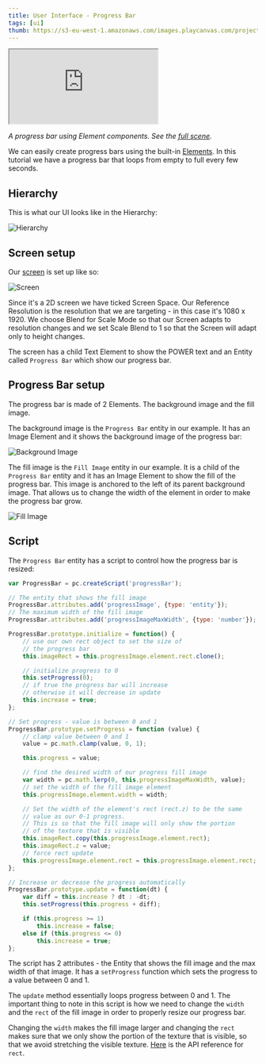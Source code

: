 ```yaml
---
title: User Interface - Progress Bar
tags: [ui]
thumb: https://s3-eu-west-1.amazonaws.com/images.playcanvas.com/projects/12/501979/49D69A-image-75.jpg
---
```


<div className="iframe-container">
    <iframe src="https://playcanv.as/p/FlebHmLs/" title="User Interface - Progress Bar" allow="camera; microphone; xr-spatial-tracking; fullscreen" allowfullscreen></iframe>
</div>

*A progress bar using Element components. See the [full scene][1].*

We can easily create progress bars using the built-in [Elements][2]. In this tutorial we have a progress bar that loops from empty to full every few seconds.

## Hierarchy

This is what our UI looks like in the Hierarchy:

![Hierarchy](/img/tutorials/ui/progressbar/hierarchy.png)

## Screen setup

Our [screen][3] is set up like so:

![Screen](/img/tutorials/ui/progressbar/screen.png)

Since it's a 2D screen we have ticked Screen Space. Our Reference Resolution is the resolution that we are targeting - in this case it's 1080 x 1920. We choose Blend for Scale Mode so that our Screen adapts to resolution changes and we set Scale Blend to 1 so that the Screen will adapt only to height changes.

The screen has a child Text Element to show the POWER text and an Entity called `Progress Bar` which show our progress bar.

## Progress Bar setup

The progress bar is made of 2 Elements. The background image and the fill image.

The background image is the `Progress Bar` entity in our example. It has an Image Element and it shows the background image of the progress bar:

![Background Image](/img/tutorials/ui/progressbar/progress-bar-bg.png)

The fill image is the `Fill Image` entity in our example. It is a child of the `Progress Bar` entity and it has an Image Element to show the fill of the progress bar. This image is anchored to the left of its parent background image. That allows us to change the width of the element in order to make the progress bar grow.

![Fill Image](/img/tutorials/ui/progressbar/progress-bar-fill.png)

## Script

The `Progress Bar` entity has a script to control how the progress bar is resized:

```javascript
var ProgressBar = pc.createScript('progressBar');

// The entity that shows the fill image
ProgressBar.attributes.add('progressImage', {type: 'entity'});
// The maximum width of the fill image
ProgressBar.attributes.add('progressImageMaxWidth', {type: 'number'});

ProgressBar.prototype.initialize = function() {
    // use our own rect object to set the size of
    // the progress bar
    this.imageRect = this.progressImage.element.rect.clone();

    // initialize progress to 0
    this.setProgress(0);
    // if true the progress bar will increase
    // otherwise it will decrease in update
    this.increase = true;
};

// Set progress - value is between 0 and 1
ProgressBar.prototype.setProgress = function (value) {
    // clamp value between 0 and 1
    value = pc.math.clamp(value, 0, 1);

    this.progress = value;

    // find the desired width of our progress fill image
    var width = pc.math.lerp(0, this.progressImageMaxWidth, value);
    // set the width of the fill image element
    this.progressImage.element.width = width;

    // Set the width of the element's rect (rect.z) to be the same
    // value as our 0-1 progress.
    // This is so that the fill image will only show the portion
    // of the texture that is visible
    this.imageRect.copy(this.progressImage.element.rect);
    this.imageRect.z = value;
    // force rect update
    this.progressImage.element.rect = this.progressImage.element.rect;
};

// Increase or decrease the progress automatically
ProgressBar.prototype.update = function(dt) {
    var diff = this.increase ? dt : -dt;
    this.setProgress(this.progress + diff);

    if (this.progress >= 1)
        this.increase = false;
    else if (this.progress <= 0)
        this.increase = true;
};
```

The script has 2 attributes - the Entity that shows the fill image and the max width of that image. It has a `setProgress` function which sets the progress to a value between 0 and 1.

The `update` method essentially loops progress between 0 and 1. The important thing to note in this script is how we need to change the `width` and the `rect` of the fill image in order to properly resize our progress bar.

Changing the `width` makes the fill image larger and changing the `rect` makes sure that we only show the portion of the texture that is visible, so that we avoid stretching the visible texture. [Here][8] is the API reference for `rect`.

[1]: https://playcanvas.com/editor/scene/547906
[2]: /user-manual/user-interface/elements/
[3]: /user-manual/user-interface/screens/
[8]: https://api.playcanvas.com/classes/Engine.ElementComponent.html#rect
